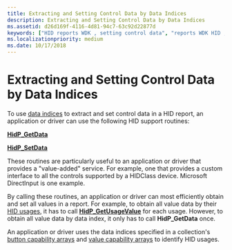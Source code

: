 ```yaml
---
title: Extracting and Setting Control Data by Data Indices
description: Extracting and Setting Control Data by Data Indices
ms.assetid: d26d169f-4116-4d81-94c7-63c92d22877d
keywords: ["HID reports WDK , setting control data", "reports WDK HID , setting control data", "HID reports WDK , extracting control data", "reports WDK HID , extracting control data", "extracting HID control data", "data index WDK HID", "index WDK HID data"]
ms.localizationpriority: medium
ms.date: 10/17/2018
---
```


# Extracting and Setting Control Data by Data Indices





To use [data indices](data-indices.md) to extract and set control data in a HID report, an application or driver can use the following HID support routines:

[**HidP\_GetData**](https://docs.microsoft.com/windows-hardware/drivers/ddi/hidpi/nf-hidpi-hidp_getdata)

[**HidP\_SetData**](https://docs.microsoft.com/windows-hardware/drivers/ddi/hidpi/nf-hidpi-hidp_setdata)

These routines are particularly useful to an application or driver that provides a "value-added" service. For example, one that provides a custom interface to all the controls supported by a HIDClass device. Microsoft DirectInput is one example.

By calling these routines, an application or driver can most efficiently obtain and set all values in a report. For example, to obtain all value data by their [HID usages](hid-usages.md), it has to call [**HidP\_GetUsageValue**](https://docs.microsoft.com/windows-hardware/drivers/ddi/hidpi/nf-hidpi-hidp_getusagevalue) for each usage. However, to obtain all value data by data index, it only has to call **HidP\_GetData** once.

An application or driver uses the data indices specified in a collection's [button capability arrays](button-capability-arrays.md) and [value capability arrays](value-capability-arrays.md) to identify HID usages.

 

 




